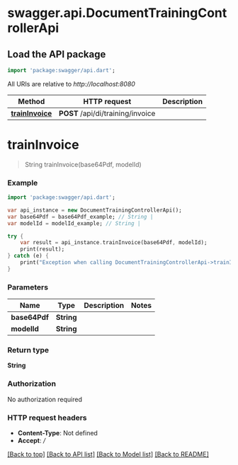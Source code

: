 # swagger.api.DocumentTrainingControllerApi

## Load the API package
```dart
import 'package:swagger/api.dart';
```

All URIs are relative to *http://localhost:8080*

Method | HTTP request | Description
------------- | ------------- | -------------
[**trainInvoice**](DocumentTrainingControllerApi.md#trainInvoice) | **POST** /api/di/training/invoice | 

# **trainInvoice**
> String trainInvoice(base64Pdf, modelId)



### Example
```dart
import 'package:swagger/api.dart';

var api_instance = new DocumentTrainingControllerApi();
var base64Pdf = base64Pdf_example; // String | 
var modelId = modelId_example; // String | 

try {
    var result = api_instance.trainInvoice(base64Pdf, modelId);
    print(result);
} catch (e) {
    print("Exception when calling DocumentTrainingControllerApi->trainInvoice: $e\n");
}
```

### Parameters

Name | Type | Description  | Notes
------------- | ------------- | ------------- | -------------
 **base64Pdf** | **String**|  | 
 **modelId** | **String**|  | 

### Return type

**String**

### Authorization

No authorization required

### HTTP request headers

 - **Content-Type**: Not defined
 - **Accept**: */*

[[Back to top]](#) [[Back to API list]](../README.md#documentation-for-api-endpoints) [[Back to Model list]](../README.md#documentation-for-models) [[Back to README]](../README.md)

